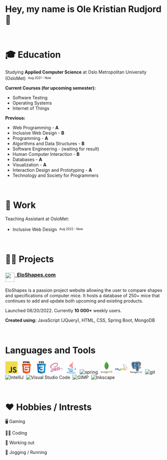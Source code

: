 <h1>Hey, my name is Ole Kristian Rudjord 👋</h1>

<br />

<div>
  <h1>🎓 Education</h1>
  <p>Studying <b>Applied Computer Science</b> at Oslo Metropolitan University (OsloMet)&nbsp&nbsp<sup><sub>Aug 2021 - Now</sub></sup></p>
  <p><b>Current Courses (for upcoming semester):</b></p>
  <ul>
    <li>Software Testing</li>
    <li>Operating Systems</li>
    <li>Internet of Things</li>
  </ul>
  <p><b>Previous:</b></p>
  <ul>
    <li>Web Programming - <b>A</b></li>
    <li>Inclusive Web Design - <b>B</b></li>
    <li>Programming - <b>A</b></li>
    <li>Algorithms and Data Structures - <b>B</b></li>
    <li>Software Engineering - (waiting for result)</li>
    <li>Human Computer Interaction - <b>B</b></li>
    <li>Databases - <b>A</b></li>
    <li>Visualization - <b>A</b></li>
    <li>Interaction Design and Prototyping - <b>A</b></li>
    <li>Technology and Society for Programmers</li>
  </ul>
</div>

<br />

<div>
  <h1>💼 Work</h1>
  <p>Teaching Assistant at OsloMet:</p>
  <ul>
    <li>Inclusive Web Design&nbsp&nbsp<sup><sub>Aug 2022 - Now</sub></sup></li>
  </ul>
</div>  

<br />

<div>
  <h1>👨‍💻 Projects</h1>
  <h3><a href="https://www.eloshapes.com/"><sub><sub><sub><sub><sub><img src="https://www.eloshapes.com/EloShapes-Logo-Circle.svg" height="30px" width="30px"></sub></sub></sub></sub></sub>&nbsp&nbspEloShapes.com</a></h3>
  <p>EloShapes is a passion project website allowing the user to compare shapes and specifications of computer mice. It hosts a database of 250+ mice that continues to add and update both upcoming and existing products.</p>

  <p>Launched 08/20/2022. Currently <b>10 000+</b> weekly users.</p>

  <p><b>Created using:</b> JavaScript (JQuery), HTML, CSS, Spring Boot, MongoDB</p>
</div>

<br />

<div>
  <h1>Languages and Tools</h1>
  <p>
    <img src="https://raw.githubusercontent.com/devicons/devicon/master/icons/javascript/javascript-original.svg" alt="javascript" width="40" height="40"/>
    &nbsp<img src="https://raw.githubusercontent.com/devicons/devicon/master/icons/html5/html5-original-wordmark.svg" alt="html5" width="40" height="40"/>
    &nbsp<img src="https://raw.githubusercontent.com/devicons/devicon/master/icons/css3/css3-original-wordmark.svg" alt="css3" width="40" height="40"/>
    &nbsp<img src="https://raw.githubusercontent.com/devicons/devicon/master/icons/sass/sass-original.svg" alt="sass" width="40" height="40"/>
    &nbsp<img src="https://raw.githubusercontent.com/devicons/devicon/master/icons/java/java-original.svg" alt="java" width="40" height="40"/>
    &nbsp<img src="https://www.vectorlogo.zone/logos/springio/springio-icon.svg" alt="spring" width="40" height="40"/>
    &nbsp<img src="https://raw.githubusercontent.com/devicons/devicon/master/icons/mongodb/mongodb-original-wordmark.svg" alt="mongodb" width="40" height="40"/>
    &nbsp<img src="https://raw.githubusercontent.com/devicons/devicon/master/icons/mysql/mysql-original-wordmark.svg" alt="mysql" width="40" height="40"/>
    &nbsp<img src="https://raw.githubusercontent.com/devicons/devicon/master/icons/postgresql/postgresql-original-wordmark.svg" alt="postgresql" width="40" height="40"/>
    &nbsp<img src="https://www.vectorlogo.zone/logos/git-scm/git-scm-icon.svg" alt="git" width="40" height="40"/>
    &nbsp<img src="https://upload.wikimedia.org/wikipedia/commons/thumb/9/9c/IntelliJ_IDEA_Icon.svg/1200px-IntelliJ_IDEA_Icon.svg.png" alt="IntelliJ" width="40" height="40"/>
    &nbsp<img src="https://upload.wikimedia.org/wikipedia/commons/thumb/9/9a/Visual_Studio_Code_1.35_icon.svg/2048px-Visual_Studio_Code_1.35_icon.svg.png" alt="Visual Studio Code" width="40" height="40"/>
    &nbsp<img src="https://upload.wikimedia.org/wikipedia/commons/thumb/4/45/The_GIMP_icon_-_gnome.svg/1200px-The_GIMP_icon_-_gnome.svg.png" alt="GIMP" width="40" height="40"/>
    &nbsp<img src="https://upload.wikimedia.org/wikipedia/commons/thumb/0/0d/Inkscape_Logo.svg/1200px-Inkscape_Logo.svg.png" alt="Inkscape" width="40" height="40"/>
  </p>
</div>

<br />

<div>
  <h1>❤️ Hobbies / Intrests</h1>
  <p>🖥️ Gaming</p>
  <p>👨‍💻 Coding</p>
  <p>💪 Working out</p>
  <p>🏃 Jogging / Running</p>
</div>

